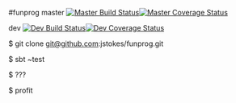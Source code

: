 #funprog 
master [![Master Build Status](https://travis-ci.org/jstokes/funprog.svg?branch=master)](https://travis-ci.org/jstokes/funprog)[![Master Coverage Status](https://coveralls.io/repos/jstokes/funprog/badge.svg?branch=master)](https://coveralls.io/r/jstokes/funprog?branch=master)

dev  [![Dev Build Status](https://travis-ci.org/jstokes/funprog.svg?branch=dev)](https://travis-ci.org/jstokes/funprog)[![Dev Coverage Status](https://coveralls.io/repos/jstokes/funprog/badge.svg?branch=dev)](https://coveralls.io/r/jstokes/funprog?branch=dev)

$ git clone git@github.com:jstokes/funprog.git

$ sbt ~test

$ ???

$ profit
